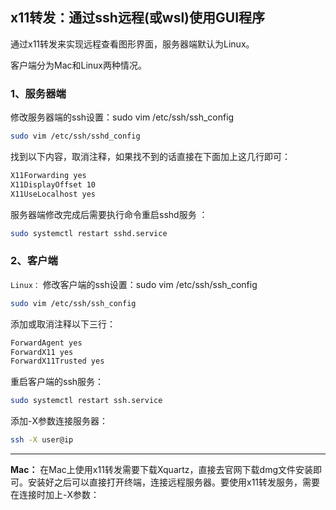 ## x11转发：通过ssh远程(或wsl)使用GUI程序

通过x11转发来实现远程查看图形界面，服务器端默认为Linux。

客户端分为Mac和Linux两种情况。

### 1、服务器端
修改服务器端的ssh设置：sudo vim /etc/ssh/ssh_config 
```bash
sudo vim /etc/ssh/sshd_config
```

找到以下内容，取消注释，如果找不到的话直接在下面加上这几行即可：
```bash
X11Forwarding yes
X11DisplayOffset 10
X11UseLocalhost yes
```
服务器端修改完成后需要执行命令重启sshd服务 ：

```bash
sudo systemctl restart sshd.service
```

### 2、客户端
`Linux：`
修改客户端的ssh设置：sudo vim /etc/ssh/ssh_config 
```bash
sudo vim /etc/ssh/ssh_config
```

添加或取消注释以下三行：
```bash
ForwardAgent yes
ForwardX11 yes
ForwardX11Trusted yes
```

重启客户端的ssh服务：
```bash
sudo systemctl restart ssh.service
```

添加-X参数连接服务器：
```bash
ssh -X user@ip
```
---
**Mac：**
在Mac上使用x11转发需要下载Xquartz，直接去官网下载dmg文件安装即可。安装好之后可以直接打开终端，连接远程服务器。要使用x11转发服务，需要在连接时加上-X参数：

